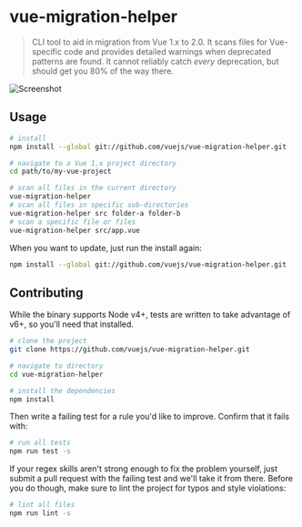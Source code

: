 # vue-migration-helper

> CLI tool to aid in migration from Vue 1.x to 2.0. It scans files for Vue-specific code and provides detailed warnings when deprecated patterns are found. It cannot reliably catch _every_ deprecation, but should get you 80% of the way there.

![Screenshot](http://i.imgur.com/aHh5TfR.png)

## Usage

``` sh
# install
npm install --global git://github.com/vuejs/vue-migration-helper.git

# navigate to a Vue 1.x project directory
cd path/to/my-vue-project

# scan all files in the current directory
vue-migration-helper
# scan all files in specific sub-directories
vue-migration-helper src folder-a folder-b
# scan a specific file or files
vue-migration-helper src/app.vue
```

When you want to update, just run the install again:

``` sh
npm install --global git://github.com/vuejs/vue-migration-helper.git
```

## Contributing

While the binary supports Node v4+, tests are written to take advantage of v6+, so you'll need that installed.

``` sh
# clone the project
git clone https://github.com/vuejs/vue-migration-helper.git

# navigate to directory
cd vue-migration-helper

# install the dependencies
npm install
```

Then write a failing test for a rule you'd like to improve. Confirm that it fails with:

``` sh
# run all tests
npm run test -s
```

If your regex skills aren't strong enough to fix the problem yourself, just submit a pull request with the failing test and we'll take it from there. Before you do though, make sure to lint the project for typos and style violations:

``` sh
# lint all files
npm run lint -s
```
